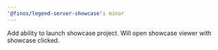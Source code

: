 ```yaml
---
'@finos/legend-server-showcase': minor
---
```


Add ability to launch showcase project. Will open showcase viewer with showcase clicked.
